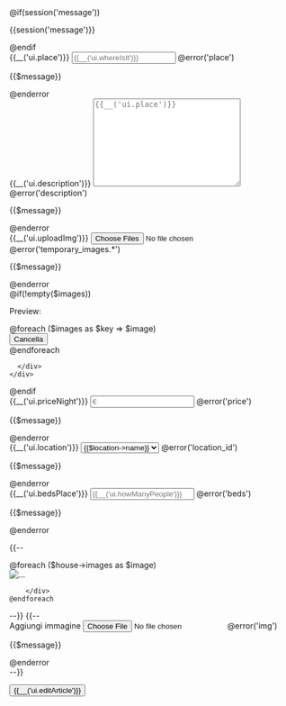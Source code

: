 <form wire:submit.prevent="houseUpdate" enctype="multipart/form-data">
  @if(session('message'))
  <div>
    <p class="alert alert-warning">{{session('message')}}</p> 
  </div>
  @endif
  <div class="mb-3">
    <label for="place" class="form-label">{{__('ui.place')}}</label>
    <input class="form-control @error('place') is-invalid @enderror" placeholder="{{__('ui.whereIsIt')}}" wire:model.lazy="place" type="text"  id="place">
    @error('place')
    <p>{{$message}}</p>
    @enderror 
  </div>
  
  <div class="mb-3">
    <label for="description" class="form-label">{{__('ui.description')}}</label>
    <textarea placeholder="{{__('ui.place')}}" class="form-control @error('description') is-invalid @enderror" wire:model.debounce.500ms="description" id="description" cols="30" rows="10"></textarea>
    @error('description')
    <p>{{$message}}</p>
    @enderror 
  </div>
  
  <div class="mb-3">
    <label for="images">{{__('ui.uploadImg')}}</label>
    <input id="images" wire:model='temporary_images' type="file" name='images' multiple class="form-control shadow @error('temporary_images.*') is-invalid @enderror" placeholder="IMMAGINI">
    @error('temporary_images.*')
    <p class="text-danger mt-2">{{$message}}</p>
    @enderror
  </div>
  @if(!empty($images))
  <div class="row justify-content-center">
    <div class="col-8">
      <p>Preview:</p>
      <div class="row border border-4 border-info py-4">
        @foreach ($images as $key => $image)
        <div class="col my-3">
          <div class="img-preview mx-auto rounded" style="background-image: url({{$image->temporaryUrl()}});"></div>
          <button type="button" class="btn btn-danger d-block text-center mt-2 mx-auto " wire:click="removeImage({{$key}})">Cancella</button>
        </div>
        @endforeach
        
      </div>
    </div>
  </div>
  @endif
  
  <div class="mb-3">
    <label for="price" class="form-label">{{__('ui.priceNight')}}</label>
    <input placeholder="&euro;"  type="number" step="0.01" class="form-control @error('price') is-invalid  @enderror" wire:model.lazy="price" id="price">
    @error('price')
    <p>{{$message}}</p>
    @enderror 
  </div>
  
  
  
  <div class="mb-3">
    <label class="form-check-label" for="location_id">{{__('ui.location')}}</label>
    <select wire:model="location_id" id="location_id" class="form-control @error('location_id') is-invalid  @enderror">
      @foreach ($locations as $location)
      <option value="{{$location->id}}">{{$location->name}}</option>
      @endforeach
    </select>
    @error('location_id')
    <p>{{$message}}</p>
    @enderror 
  </div>
  
  
  
  
  <div class="mb-3">
    <label for="beds" class="form-label">{{__('ui.bedsPlace')}}</label>
    <input placeholder="{{__('ui.howManyPeople')}}" wire:model.lazy="beds" type="number" step="1" class="form-control @error('beds') is-invalid  @enderror" id="beds">
    @error('beds')
    <p>{{$message}}</p>
    @enderror 
  </div>
  
  {{-- <div class="row">
    @foreach ($house->images as $image)
        <div class="col-2">
          <img src="{{Storage::url($image->path)}}" class="card-img-top" alt="..."> 

        </div>
    @endforeach
  </div>
   --}}
  {{-- <div class="mb-3">
    <label for="img" class="form-label">Aggiungi immagine</label>
    <input class="form-control @error('img') is-invalid @enderror" wire:model.lazy="img" type="file" id="img">
    @error('img')
    <p>{{$message}}</p>
    @enderror 
  </div> --}}
  
  <button type="submit" class="btn btn-primary">{{__('ui.editArticle')}}</button>
</form>